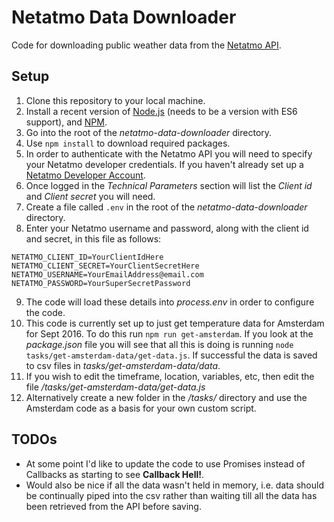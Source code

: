 # Netatmo Data Downloader

Code for downloading public weather data from the [Netatmo API](https://dev.netatmo.com/resources/technical/reference/weatherapi/getpublicdata).

## Setup

1. Clone this repository to your local machine.
2. Install a recent version of [Node.js](https://nodejs.org) (needs to be a version with ES6 support), and [NPM](https://www.npmjs.com/).
3. Go into the root of the _netatmo-data-downloader_ directory.
4. Use ```npm install``` to download required packages.
5. In order to authenticate with the Netatmo API you will need to specify your Netatmo developer credentials. If you haven't already set up a [Netatmo Developer Account](https://dev.netatmo.com/myaccount/).
6. Once logged in the _Technical Parameters_ section will list the _Client id_ and _Client secret_ you will need.
7. Create a file called ```.env``` in the root of the _netatmo-data-downloader_ directory.
8. Enter your Netatmo username and password, along with the client id and secret, in this file as follows:

```
NETATMO_CLIENT_ID=YourClientIdHere
NETATMO_CLIENT_SECRET=YourClientSecretHere
NETATMO_USERNAME=YourEmailAddress@email.com
NETATMO_PASSWORD=YourSuperSecretPassword
``` 

9. The code will load these details into _process.env_ in order to configure the code. 
10. This code is currently set up to just get temperature data for Amsterdam for Sept 2016. To do this run ```npm run get-amsterdam```. If you look at the _package.json_ file you will see that all this is doing is running ```node tasks/get-amsterdam-data/get-data.js```. If successful the data is saved to csv files in _tasks/get-amsterdam-data/data_.
11. If you wish to edit the timeframe, location, variables, etc, then edit the file _/tasks/get-amsterdam-data/get-data.js_
12. Alternatively create a new folder in the _/tasks/_ directory and use the Amsterdam code as a basis for your own custom script.


## TODOs

- At some point I'd like to update the code to use Promises instead of Callbacks as starting to see **Callback Hell!**.
- Would also be nice if all the data wasn't held in memory, i.e. data should be continually piped into the csv rather than waiting till all the data has been retrieved from the API before saving. 